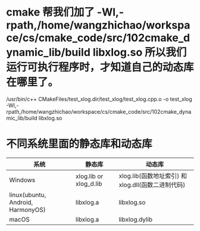 # cmake 帮我们加了 -Wl,-rpath,/home/wangzhichao/workspace/cs/cmake_code/src/102cmake_dynamic_lib/build libxlog.so 所以我们运行可执行程序时，才知道自己的动态库在哪里了。
/usr/bin/c++ CMakeFiles/test_xlog.dir/test_xlog/test_xlog.cpp.o -o test_xlog  -Wl,-rpath,/home/wangzhichao/workspace/cs/cmake_code/src/102cmake_dynamic_lib/build libxlog.so 
# 不同系统里面的静态库和动态库
|系统|静态库|动态库|
|---|---|---|
|Windows|xlog.lib or xlog_d.lib|xlog.lib(函数地址索引) 和 xlog.dll(函数二进制代码)|
|linux(ubuntu, Android, HarmonyOS)|libxlog.a|libxlog.so|
|macOS|libxlog.a|libxlog.dylib|

